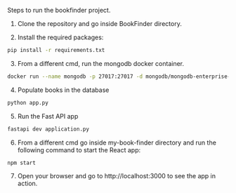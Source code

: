 Steps to run the bookfinder project.

1. Clone the repository and go inside BookFinder directory.

2. Install the required packages:
```bash
pip install -r requirements.txt
```

3. From a different cmd, run the mongodb docker container.
```bash
docker run --name mongodb -p 27017:27017 -d mongodb/mongodb-enterprise-server:latest
```

4. Populate books in the database
```bash
python app.py
```

5. Run the Fast API app
```bash
fastapi dev application.py
```

6. From a different cmd go inside my-book-finder directory and run the following command to start the React app:
```bash
npm start
```

7. Open your browser and go to http://localhost:3000 to see the app in action.

